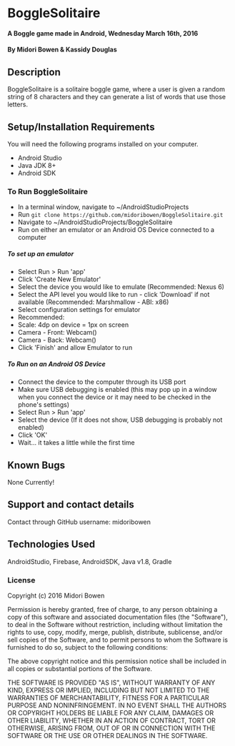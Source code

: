 # BoggleSolitaire

#### A Boggle game made in Android, Wednesday March 16th, 2016

#### By Midori Bowen & Kassidy Douglas

## Description

BoggleSolitaire is a solitaire boggle game, where a user is given a random string of 8 characters and they can generate a list of words that use those letters.

## Setup/Installation Requirements
You will need the following programs installed on your computer.
* Android Studio
* Java JDK 8+
* Android SDK

### To Run BoggleSolitaire
* In a terminal window, navigate to ~/AndroidStudioProjects
* Run `git clone https://github.com/midoribowen/BoggleSolitaire.git`
* Navigate to ~/AndroidStudioProjects/BoggleSolitaire
* Run on either an emulator or an Android OS Device connected to a computer

##### To set up an emulator
* Select Run > Run 'app'
* Click 'Create New Emulator'
* Select the device you would like to emulate (Recommended: Nexus 6)
* Select the API level you would like to run - click 'Download' if not available (Recommended: Marshmallow - ABI: x86)
* Select configuration settings for emulator
 * Recommended:
 * Scale: 4dp on device = 1px on screen
 * Camera - Front: Webcam()
 * Camera - Back: Webcam()
* Click 'Finish' and allow Emulator to run

##### To Run on an Android OS Device
* Connect the device to the computer through its USB port
* Make sure USB debugging is enabled (this may pop up in a window when you connect the device or it may need to be checked in the phone's settings)
* Select Run > Run 'app'
* Select the device (If it does not show, USB debugging is probably not enabled)
* Click 'OK'
* Wait... it takes a little while the first time

## Known Bugs

None Currently!

## Support and contact details

Contact through GitHub username: midoribowen

## Technologies Used

AndroidStudio, Firebase, AndroidSDK, Java v1.8, Gradle

### License
Copyright (c) 2016 Midori Bowen

Permission is hereby granted, free of charge, to any person obtaining a copy of this software and associated documentation files (the "Software"), to deal in the Software without restriction, including without limitation the rights to use, copy, modify, merge, publish, distribute, sublicense, and/or sell copies of the Software, and to permit persons to whom the Software is furnished to do so, subject to the following conditions:

The above copyright notice and this permission notice shall be included in all copies or substantial portions of the Software.

THE SOFTWARE IS PROVIDED "AS IS", WITHOUT WARRANTY OF ANY KIND, EXPRESS OR IMPLIED, INCLUDING BUT NOT LIMITED TO THE WARRANTIES OF MERCHANTABILITY, FITNESS FOR A PARTICULAR PURPOSE AND NONINFRINGEMENT. IN NO EVENT SHALL THE AUTHORS OR COPYRIGHT HOLDERS BE LIABLE FOR ANY CLAIM, DAMAGES OR OTHER LIABILITY, WHETHER IN AN ACTION OF CONTRACT, TORT OR OTHERWISE, ARISING FROM, OUT OF OR IN CONNECTION WITH THE SOFTWARE OR THE USE OR OTHER DEALINGS IN THE SOFTWARE.
